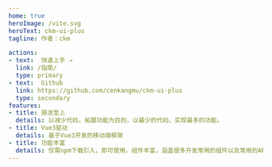 ```yaml
---
home: true
heroImage: /vite.svg
heroText: ckm-ui-plus
tagline: 作者：ckm

actions:
- text:  快速上手 →
  link: /指南/
  type: primary
- text:  Github
  link: https://github.com/cenkangmu/ckm-ui-plus
  type: secondary
features:
- title: 简洁至上
  details: 以减少代码，拓展功能为目的，以最少的代码，实现最多的功能。
- title: Vue3驱动
  details: 基于Vue3开发的移动端框架
- title: 功能丰富
  details: 仅需npm下载引入，即可使用，组件丰富，涵盖很多开发常用的组件以及常用的API
---
```


<showDemo/>